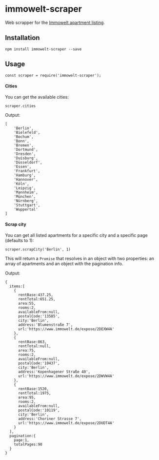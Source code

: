 # immowelt-scraper
Web scrapper for the [Immowelt apartment listing](https://www.immowelt.de/suche/wohnungen/mieten).

## Installation
```
npm install immowelt-scraper --save
```

## Usage

```
const scraper = require('immowelt-scraper');
```

#### Cities
You can get the available cities:
```
scraper.cities
```

Output:
```
[
    'Berlin',
    'Bielefeld',
    'Bochum',
    'Bonn',
    'Bremen',
    'Dortmund',
    'Dresden',
    'Duisburg',
    'Düsseldorf',
    'Essen',
    'Frankfurt',
    'Hamburg',
    'Hannover',
    'Köln',
    'Leipzig',
    'Mannheim',
    'München',
    'Nürnberg',
    'Stuttgart',
    'Wuppertal'
]
```

#### Scrap city
You can get all listed apartments for a specific city and a specific page (defaults to 1):
```
scraper.scrapCity('Berlin', 1)
```
This will return a `Promise` that resolves in an object with two properties: an array of apartments
and an object with the pagination info.

Output:
```
{
  items:[
    {
      rentBase:437.25,
      rentTotal:651.25,
      area:55,
      rooms:2,
      availableFrom:null,
      postalCode:'13585',
      city:'Berlin',
      address:'Blumenstraße 7',
      url:'https://www.immowelt.de/expose/2DEXW4A'
    },
    {
      rentBase:863,
      rentTotal:null,
      area:75,
      rooms:2,
      availableFrom:null,
      postalCode:'10437',
      city:'Berlin',
      address:'Kopenhagener Straße 40',
      url:'https://www.immowelt.de/expose/2DWVW4A'
    },
    {
      rentBase:1520,
      rentTotal:1975,
      area:95,
      rooms:2,
      availableFrom:null,
      postalCode:'10119',
      city:'Berlin',
      address:'Choriner Strasse 7',
      url:'https://www.immowelt.de/expose/2DUDT4A'
    }
  ],
  pagination:{
    page:1,
    totalPages:90
  }
}
```
